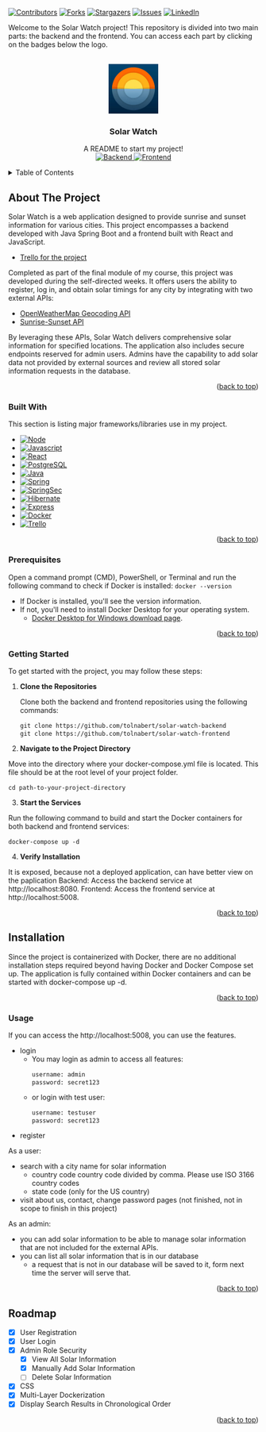 <a id="readme-top"></a>



[![Contributors][contributors-shield]][contributors-url]
[![Forks][forks-shield]][forks-url]
[![Stargazers][stars-shield]][stars-url]
[![Issues][issues-shield]][issues-url]
[![LinkedIn][linkedin-shield]][linkedin-url]



Welcome to the Solar Watch project! This repository is divided into two main parts: the backend and the frontend. You can access each part by clicking on the badges below the logo.



<br />
<div align="center">
  <a href="https://github.com/tolnabert/solar-watch">
    <img src="images/logo.jpg" alt="Logo" width="100" height="100">
  </a>
  <h3 align="center">Solar Watch</h3>
  <p align="center">
    A README to start my project!
    <br />
    <a href="https://github.com/tolnabert/solar-watch-backend">
      <img src="https://img.shields.io/badge/Backend_repository-%23007396?style=for-the-badge&logo=spring&logoColor=white" alt="Backend">
    </a>
    <a href="https://github.com/tolnabert/solar-watch-frontend">
      <img src="https://img.shields.io/badge/Frontend_repository-%23F7DF1E?style=for-the-badge&logo=javascript&logoColor=black" alt="Frontend">
    </a>
  </p>
</div>



<details>
  <summary>Table of Contents</summary>
  <ol>
    <li>
      <a href="#about-the-project">About The Project</a>
      <ul>
        <li><a href="#built-with">Built With</a></li>
      </ul>
    </li>
    <li>
      <a href="#prerequisites">Prerequisites</a>
      <ul>
        <li><a href="#getting-started">Getting Started</a></li>
        <li><a href="#installation">Installation</a></li>
      </ul>
    </li>
    <li><a href="#usage">Usage</a></li>
    <li><a href="#roadmap">Roadmap</a></li>
  </ol>
</details>



## About The Project

Solar Watch is a web application designed to provide sunrise and sunset information for various cities. This project encompasses a backend developed with Java Spring Boot and a frontend built with React and JavaScript.

- [Trello for the project](https://trello.com/b/GluZg8SJ/solar-watch-si-project)

Completed as part of the final module of my course, this project was developed during the self-directed weeks. It offers users the ability to register, log in, and obtain solar timings for any city by integrating with two external APIs:

- [OpenWeatherMap Geocoding API](https://openweathermap.org/api/geocoding-api)
- [Sunrise-Sunset API](https://sunrise-sunset.org/api)

By leveraging these APIs, Solar Watch delivers comprehensive solar information for specified locations. The application also includes secure endpoints reserved for admin users. Admins have the capability to add solar data not provided by external sources and review all stored solar information requests in the database.

<p align="right">(<a href="#readme-top">back to top</a>)</p>



### Built With

This section is listing  major frameworks/libraries use in my project.

* [![Node][Node.js]][Node-url]
* [![Javascript][Javascript.com]][Javascript-url]
* [![React][Reactjs.org]][Reactjs-url]
* [![PostgreSQL][Postgresql.org]][Postgresql-url]
* [![Java][Java.com]][Java-url]
* [![Spring][Spring.io]][SpringBoot-url]
* [![SpringSec][SpringSec]][SpringSec-url]
* [![Hibernate][Hibernate]][Hibernate-url]
* [![Express][Express.com]][Express-url]
* [![Docker][Docker.com]][Docker-url]
* [![Trello][Trello]][Trello-url]

<p align="right">(<a href="#readme-top">back to top</a>)</p>



### Prerequisites

Open a command prompt (CMD), PowerShell, or Terminal and run the following command to check if Docker is installed:
     ```
     docker --version
     ```
-  If Docker is installed, you'll see the version information.
-  If not, you'll need to install Docker Desktop for your operating system.
     - [Docker Desktop for Windows download page](https://www.docker.com/products/docker-desktop).

<p align="right">(<a href="#readme-top">back to top</a>)</p>



### Getting Started

To get started with the project, you may follow these steps:

1. **Clone the Repositories**

   Clone both the backend and frontend repositories using the following commands:

   ```
   git clone https://github.com/tolnabert/solar-watch-backend
   git clone https://github.com/tolnabert/solar-watch-frontend
   ```

2. **Navigate to the Project Directory**

  Move into the directory where your docker-compose.yml file is located. This file should be at the root level of your project folder.

  ```
  cd path-to-your-project-directory
  ```

3. **Start the Services**

Run the following command to build and start the Docker containers for both backend and frontend services:

  ```
  docker-compose up -d
  ```

4. **Verify Installation**

It is exposed, because not a deployed application, can have better view on the paplication
Backend: Access the backend service at http://localhost:8080.
Frontend: Access the frontend service at http://localhost:5008.

<p align="right">(<a href="#readme-top">back to top</a>)</p>


## Installation
Since the project is containerized with Docker, there are no additional installation steps required beyond having Docker and Docker Compose set up. The application is fully contained within Docker containers and can be started with docker-compose up -d.

<p align="right">(<a href="#readme-top">back to top</a>)</p>



### Usage

If you can access the http://localhost:5008, you can use the features.

- login
    - You may login as admin to access all features:
      ```
      username: admin
      password: secret123
      ```
    - or login with test user:
      ```
      username: testuser
      password: secret123
      ```
- register

As a user:
- search with a city name for solar information
    - country code country code divided by comma. Please use ISO 3166 country codes
    - state code (only for the US country)
- visit about us, contact, change password pages (not finished, not in scope to finish in this project)

As an admin:
- you can add solar information to be able to manage solar information that are not included for the external APIs.
- you can list all solar information that is in our database
    - a request that is not in our database will be saved to it, form next time the server will serve that.

<p align="right">(<a href="#readme-top">back to top</a>)</p>



## Roadmap

- [x] User Registration
- [x] User Login
- [x] Admin Role Security
  - [x] View All Solar Information
  - [x] Manually Add Solar Information
  - [ ] Delete Solar Information
- [x] CSS 
- [x] Multi-Layer Dockerization
- [x] Display Search Results in Chronological Order

<p align="right">(<a href="#readme-top">back to top</a>)</p>



<!-- MARKDOWN LINKS & IMAGES -->
<!-- BANNER -->
[contributors-shield]: https://img.shields.io/badge/CONTRIBUTORS_-1-green?style=for-the-badge
[contributors-url]: https://github.com/othneildrew/Best-README-Template/graphs/contributors
[forks-shield]: https://img.shields.io/badge/FORKS_-0-blue?style=for-the-badge
[forks-url]: https://github.com/othneildrew/Best-README-Template/network/members
[stars-shield]: https://img.shields.io/badge/STARS-0-blue?style=for-the-badge
[stars-url]: https://github.com/othneildrew/Best-README-Template/stargazers
[issues-shield]: https://img.shields.io/badge/ISSUES-0-yellow?style=for-the-badge
[issues-url]: https://github.com/othneildrew/Best-README-Template/issues
[linkedin-shield]: https://img.shields.io/badge/linkedin-%230077B5.svg?style=for-the-badge&logo=linkedin&logoColor=white
[linkedin-url]: https://www.linkedin.com/in/tolnabert

<!-- LINKS TO BACKEND AND FRONTEND -->
[Backend]: https://img.shields.io/badge/Backend_repository-%23007396?style=for-the-badge
[Backend-url]: https://github.com/tolnabert/solar-watch-backend  
[Frontend]: https://img.shields.io/badge/Frontend_repository-%23F7DF1E?style=for-the-badge
[Frontend-url]: https://github.com/tolnabert/solar-watch-frontend

<!-- TECHNOLOGIES -->
[Node.js]: https://img.shields.io/badge/node.js-6DA55F?style=for-the-badge&logo=node.js&logoColor=white
[Node-url]: https://nodejs.org/en
[Javascript.com]: https://img.shields.io/badge/TypeScript-007ACC?style=for-the-badge&logo=typescript&logoColor=white
[Javascript-url]: https://www.javascript.com/
[Reactjs.org]: https://img.shields.io/badge/React-20232A?style=for-the-badge&logo=react&logoColor=61DAFB
[Reactjs-url]: https://reactjs.org/
[Postgresql.org]: https://img.shields.io/badge/postgres-%23316192.svg?style=for-the-badge&logo=postgresql&logoColor=white
[Postgresql-url]: https://www.postgresql.org/
[Java.com]: https://img.shields.io/badge/Java-ED8B00?style=for-the-badge&logo=openjdk&logoColor=white
[Java-url]: https://www.java.com/en/
[Spring.io]: https://img.shields.io/badge/spring-%236DB33F.svg?style=for-the-badge&logo=spring&logoColor=white
[SpringBoot-url]: https://spring.io/projects/spring-boot
[SpringSec]: https://img.shields.io/badge/Spring_Security-6DB33F?style=for-the-badge&logo=Spring-Security&logoColor=white
[SpringSec-url]: https://spring.io/projects/spring-security
[Hibernate]: https://img.shields.io/badge/Hibernate-59666C?style=for-the-badge&logo=Hibernate&logoColor=white
[Hibernate-url]: https://docs.spring.io/spring-framework/reference/data-access/orm/hibernate.html
[Express.com]: https://img.shields.io/badge/express.js-%23404d59.svg?style=for-the-badge&logo=express&logoColor=%2361DAFB
[Express-url]: https://expressjs.com/
[Docker.com]: https://img.shields.io/badge/docker-%230db7ed.svg?style=for-the-badge&logo=docker&logoColor=white
[Docker-url]: https://www.docker.com/
[Trello]: https://img.shields.io/badge/Trello-0052CC?style=for-the-badge&logo=trello&logoColor=white
[Trello-url]: https://trello.com/
